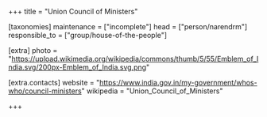 +++
title = "Union Council of Ministers"

[taxonomies]
maintenance = ["incomplete"]
head = ["person/narendrm"]
responsible_to = ["group/house-of-the-people"]

[extra]
photo = "https://upload.wikimedia.org/wikipedia/commons/thumb/5/55/Emblem_of_India.svg/200px-Emblem_of_India.svg.png"

[extra.contacts]
website = "https://www.india.gov.in/my-government/whos-who/council-ministers"
wikipedia = "Union_Council_of_Ministers"

+++